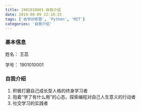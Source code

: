 ```yaml
---
title: 1901010001-自我介绍
date: 2019-08-09 22:10:15
tags: ['自学训练营', 'Python', 'MIT']
categories: '自我介绍'
---
```


### 基本信息

姓名： 王蕊

学号： 1901010001

### 自我介绍
1. 积极打磨自己成长型人格的终身学习者
2. 抱着“学了有什么用”的心态，探索编程对自己人生意义的行动者
3. 社交学习的实践者

